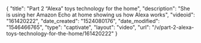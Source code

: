 {
    "title": "Part 2 “Alexa” toys technology for the home",
    "description": "She is using her Amazon Echo at home showing us how Alexa works",
    "videoid": "161420222",
    "date_created": "1524080176",
    "date_modified": "1546466765",
    "type": "captivate",
    "layout": "video",
    "url": "\/v\/part-2-alexa-toys-technology-for-the-home\/161420222"
}
